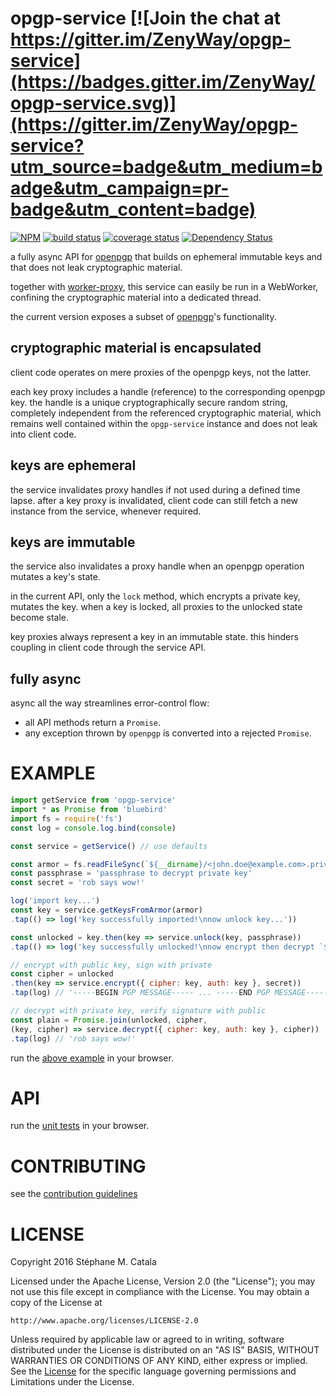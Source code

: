 # opgp-service [![Join the chat at https://gitter.im/ZenyWay/opgp-service](https://badges.gitter.im/ZenyWay/opgp-service.svg)](https://gitter.im/ZenyWay/opgp-service?utm_source=badge&utm_medium=badge&utm_campaign=pr-badge&utm_content=badge)
[![NPM](https://nodei.co/npm/opgp-service.png?compact=true)](https://nodei.co/npm/opgp-service/)
[![build status](https://travis-ci.org/ZenyWay/opgp-service.svg?branch=master)](https://travis-ci.org/ZenyWay/opgp-service)
[![coverage status](https://coveralls.io/repos/github/ZenyWay/opgp-service/badge.svg?branch=master)](https://coveralls.io/github/ZenyWay/opgp-service)
[![Dependency Status](https://gemnasium.com/badges/github.com/ZenyWay/opgp-service.svg)](https://gemnasium.com/github.com/ZenyWay/opgp-service)

a fully async API for [openpgp](https://openpgpjs.org/)
that builds on ephemeral immutable keys and
that does not leak cryptographic material.

together with [worker-proxy](https://www.npmjs.com/package/worker-proxy),
this service can easily be run in a WebWorker,
confining the cryptographic material into a dedicated thread.

the current version exposes a subset of [openpgp](https://openpgpjs.org/)'s
functionality.

## cryptographic material is encapsulated
client code operates on mere proxies of the openpgp keys, not the latter.

each key proxy includes a handle (reference) to the corresponding openpgp key.
the handle is a unique cryptographically secure random string,
completely independent from the referenced cryptographic material,
which remains well contained within the `opgp-service` instance
and does not leak into client code.

## keys are ephemeral
the service invalidates proxy handles if not used during a defined time lapse.
after a key proxy is invalidated,
client code can still fetch a new instance from the service, whenever required.

## keys are immutable
the service also invalidates a proxy handle when an openpgp operation
mutates a key's state.

in the current API, only the `lock` method, which encrypts a private key,
mutates the key.
when a key is locked, all proxies to the unlocked state become stale.

key proxies always represent a key in an immutable state.
this hinders coupling in client code through the service API.

## fully async
async all the way streamlines error-control flow:
* all API methods return a `Promise`.
* any exception thrown by `openpgp` is converted into a rejected `Promise`.

# <a name="example"></a> EXAMPLE
```javascript
import getService from 'opgp-service'
import * as Promise from 'bluebird'
import fs = require('fs')
const log = console.log.bind(console)

const service = getService() // use defaults

const armor = fs.readFileSync(`${__dirname}/<john.doe@example.com>.private.key`, 'utf8')
const passphrase = 'passphrase to decrypt private key'
const secret = 'rob says wow!'

log('import key...')
const key = service.getKeysFromArmor(armor)
.tap(() => log('key successfully imported!\nnow unlock key...'))

const unlocked = key.then(key => service.unlock(key, passphrase))
.tap(() => log('key successfully unlocked!\nnow encrypt then decrypt `${secret}`...'))

// encrypt with public key, sign with private
const cipher = unlocked
.then(key => service.encrypt({ cipher: key, auth: key }, secret))
.tap(log) // '-----BEGIN PGP MESSAGE----- ... -----END PGP MESSAGE-----'

// decrypt with private key, verify signature with public
const plain = Promise.join(unlocked, cipher,
(key, cipher) => service.decrypt({ cipher: key, auth: key }, cipher))
.tap(log) // 'rob says wow!'
```

run the [above example](https://cdn.rawgit.com/ZenyWay/opgp-service/v1.0.2/spec/example/index.html)
in your browser.

# <a name="api"></a> API
run the [unit tests](https://cdn.rawgit.com/ZenyWay/opgp-service/v1.0.2/spec/web/index.html)
in your browser.

# <a name="contributing"></a> CONTRIBUTING
see the [contribution guidelines](./CONTRIBUTING.md)

# <a name="license"></a> LICENSE
Copyright 2016 Stéphane M. Catala

Licensed under the Apache License, Version 2.0 (the "License");
you may not use this file except in compliance with the License.
You may obtain a copy of the License at

    http://www.apache.org/licenses/LICENSE-2.0

Unless required by applicable law or agreed to in writing, software
distributed under the License is distributed on an "AS IS" BASIS,
WITHOUT WARRANTIES OR CONDITIONS OF ANY KIND, either express or implied.
See the [License](./LICENSE) for the specific language governing permissions and
Limitations under the License.
